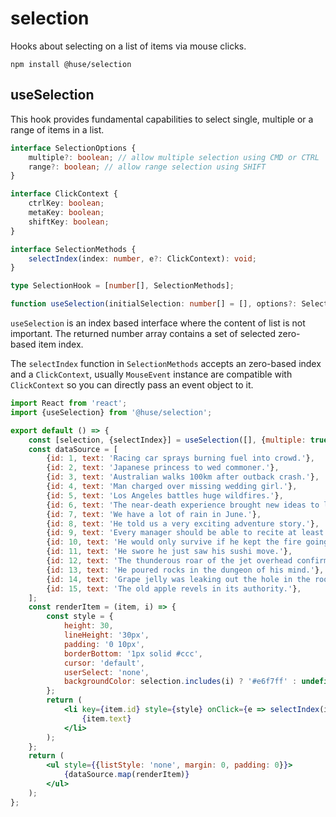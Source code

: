 # selection

Hooks about selecting on a list of items via mouse clicks.

```shell
npm install @huse/selection
```

## useSelection

This hook provides fundamental capabilities to select single, multiple or a range of items in a list.

```typescript
interface SelectionOptions {
    multiple?: boolean; // allow multiple selection using CMD or CTRL
    range?: boolean; // allow range selection using SHIFT
}

interface ClickContext {
    ctrlKey: boolean;
    metaKey: boolean;
    shiftKey: boolean;
}

interface SelectionMethods {
    selectIndex(index: number, e?: ClickContext): void;
}

type SelectionHook = [number[], SelectionMethods];

function useSelection(initialSelection: number[] = [], options?: SelectionOptions): SelectionHook;
```

`useSelection` is an index based interface where the content of list is not important.
The returned number array contains a set of selected zero-based item index.

The `selectIndex` function in `SelectionMethods` accepts an zero-based index and a `ClickContext`,
usually `MouseEvent` instance are compatible with `ClickContext` so you can directly pass an event object to it.

```jsx
import React from 'react';
import {useSelection} from '@huse/selection';

export default () => {
    const [selection, {selectIndex}] = useSelection([], {multiple: true, range: true});
    const dataSource = [
        {id: 1, text: 'Racing car sprays burning fuel into crowd.'},
        {id: 2, text: 'Japanese princess to wed commoner.'},
        {id: 3, text: 'Australian walks 100km after outback crash.'},
        {id: 4, text: 'Man charged over missing wedding girl.'},
        {id: 5, text: 'Los Angeles battles huge wildfires.'},
        {id: 6, text: 'The near-death experience brought new ideas to light.'},
        {id: 7, text: 'We have a lot of rain in June.'},
        {id: 8, text: 'He told us a very exciting adventure story.'},
        {id: 9, text: 'Every manager should be able to recite at least ten nursery rhymes backward.'},
        {id: 10, text: 'He would only survive if he kept the fire going and he could hear thunder in the distance.'},
        {id: 11, text: 'He swore he just saw his sushi move.'},
        {id: 12, text: 'The thunderous roar of the jet overhead confirmed her worst fears.'},
        {id: 13, text: 'He poured rocks in the dungeon of his mind.'},
        {id: 14, text: 'Grape jelly was leaking out the hole in the roof.'},
        {id: 15, text: 'The old apple revels in its authority.'},
    ];
    const renderItem = (item, i) => {
        const style = {
            height: 30,
            lineHeight: '30px',
            padding: '0 10px',
            borderBottom: '1px solid #ccc',
            cursor: 'default',
            userSelect: 'none',
            backgroundColor: selection.includes(i) ? '#e6f7ff' : undefined,
        };
        return (
            <li key={item.id} style={style} onClick={e => selectIndex(i, e)}>
                {item.text}
            </li>
        );
    };
    return (
        <ul style={{listStyle: 'none', margin: 0, padding: 0}}>
            {dataSource.map(renderItem)}
        </ul>
    );
};
```
